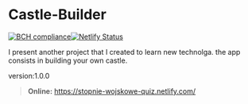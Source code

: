 # Castle-Builder

[![BCH compliance](https://bettercodehub.com/edge/badge/mickuki112/castle-builder?branch=master)](https://bettercodehub.com/)[![Netlify Status](https://api.netlify.com/api/v1/badges/fb47fdec-31d5-4f93-8263-8fd26633c9f7/deploy-status)](https://app.netlify.com/sites/castle-builder/deploys)


I present another project that I created to learn new technolga. the app consists in building your own castle.

version:1.0.0
> **Online:** https://stopnie-wojskowe-quiz.netlify.com/


